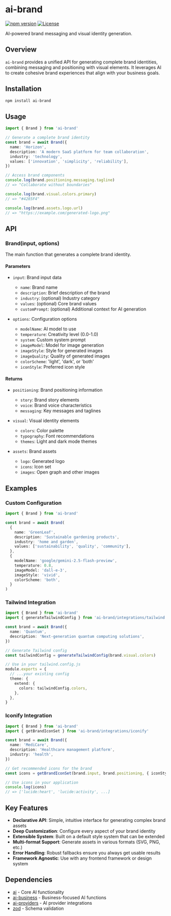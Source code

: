 # ai-brand

[![npm version](https://img.shields.io/npm/v/ai-brand.svg)](https://www.npmjs.com/package/ai-brand)
[![License](https://img.shields.io/npm/l/ai-brand.svg)](https://github.com/drivly/primitives.org.ai/blob/main/packages/ai-brand/LICENSE)

AI-powered brand messaging and visual identity generation.

## Overview

`ai-brand` provides a unified API for generating complete brand identities, combining messaging and positioning with visual elements. It leverages AI to create cohesive brand experiences that align with your business goals.

## Installation

```bash
npm install ai-brand
```

## Usage

```typescript
import { Brand } from 'ai-brand'

// Generate a complete brand identity
const brand = await Brand({
  name: 'Horizon',
  description: 'A modern SaaS platform for team collaboration',
  industry: 'technology',
  values: ['innovation', 'simplicity', 'reliability'],
})

// Access brand components
console.log(brand.positioning.messaging.tagline)
// => "Collaborate without boundaries"

console.log(brand.visual.colors.primary)
// => "#4285F4"

console.log(brand.assets.logo.url)
// => "https://example.com/generated-logo.png"
```

## API

### Brand(input, options)

The main function that generates a complete brand identity.

#### Parameters

- `input`: Brand input data

  - `name`: Brand name
  - `description`: Brief description of the brand
  - `industry`: (optional) Industry category
  - `values`: (optional) Core brand values
  - `customPrompt`: (optional) Additional context for AI generation

- `options`: Configuration options
  - `modelName`: AI model to use
  - `temperature`: Creativity level (0.0-1.0)
  - `system`: Custom system prompt
  - `imageModel`: Model for image generation
  - `imageStyle`: Style for generated images
  - `imageQuality`: Quality of generated images
  - `colorScheme`: 'light', 'dark', or 'both'
  - `iconStyle`: Preferred icon style

#### Returns

- `positioning`: Brand positioning information

  - `story`: Brand story elements
  - `voice`: Brand voice characteristics
  - `messaging`: Key messages and taglines

- `visual`: Visual identity elements

  - `colors`: Color palette
  - `typography`: Font recommendations
  - `themes`: Light and dark mode themes

- `assets`: Brand assets
  - `logo`: Generated logo
  - `icons`: Icon set
  - `images`: Open graph and other images

## Examples

### Custom Configuration

```typescript
import { Brand } from 'ai-brand'

const brand = await Brand(
  {
    name: 'GreenLeaf',
    description: 'Sustainable gardening products',
    industry: 'home and garden',
    values: ['sustainability', 'quality', 'community'],
  },
  {
    modelName: 'google/gemini-2.5-flash-preview',
    temperature: 0.8,
    imageModel: 'dall-e-3',
    imageStyle: 'vivid',
    colorScheme: 'both',
  }
)
```

### Tailwind Integration

```typescript
import { Brand } from 'ai-brand'
import { generateTailwindConfig } from 'ai-brand/integrations/tailwind'

const brand = await Brand({
  name: 'Quantum',
  description: 'Next-generation quantum computing solutions',
})

// Generate Tailwind config
const tailwindConfig = generateTailwindConfig(brand.visual.colors)

// Use in your tailwind.config.js
module.exports = {
  // ...your existing config
  theme: {
    extend: {
      colors: tailwindConfig.colors,
    },
  },
}
```

### Iconify Integration

```typescript
import { Brand } from 'ai-brand'
import { getBrandIconSet } from 'ai-brand/integrations/iconify'

const brand = await Brand({
  name: 'MediCare',
  description: 'Healthcare management platform',
  industry: 'health',
})

// Get recommended icons for the brand
const icons = getBrandIconSet(brand.input, brand.positioning, { iconStyle: 'lucide' })

// Use icons in your application
console.log(icons)
// => ['lucide:heart', 'lucide:activity', ...]
```

## Key Features

- **Declarative API**: Simple, intuitive interface for generating complex brand assets
- **Deep Customization**: Configure every aspect of your brand identity
- **Extensible System**: Built on a default style system that can be extended
- **Multi-format Support**: Generate assets in various formats (SVG, PNG, etc.)
- **Error Handling**: Robust fallbacks ensure you always get usable results
- **Framework Agnostic**: Use with any frontend framework or design system

## Dependencies

- [ai](https://www.npmjs.com/package/ai) - Core AI functionality
- [ai-business](https://github.com/drivly/primitives.org.ai/tree/main/packages/ai-business) - Business-focused AI functions
- [ai-providers](https://github.com/drivly/primitives.org.ai/tree/main/packages/ai-providers) - AI provider integrations
- [zod](https://www.npmjs.com/package/zod) - Schema validation
